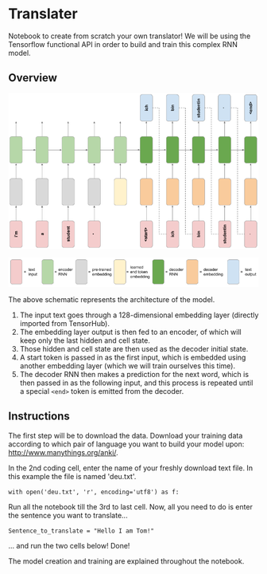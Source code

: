 # Translater

Notebook to create from scratch your own translator!
We will be using the Tensorflow functional API in order to build and train this complex RNN model. 

## Overview

<p align="center">
  <img src="https://github.com/ClemPalf/Translater/blob/371730adf0da0206fdaaa97d3f2fcecc31305308/Images/neural_translation_model.png"/>
</p>

<p align="center">
  <img src="https://github.com/ClemPalf/Translater/blob/371730adf0da0206fdaaa97d3f2fcecc31305308/Images/neural_translation_model_key.png"/>
</p>

The above schematic represents the architecture of the model. 
1)	The input text goes through a 128-dimensional embedding layer (directly imported from TensorHub). 
2)	The embedding layer output is then fed to an encoder, of which will keep only the last hidden and cell state. 
3)	Those hidden and cell state are then used as the decoder initial state. 
4)	A start token is passed in as the first input, which is embedded using another embedding layer (which we will train ourselves this time). 
5)	The decoder RNN then makes a prediction for the next word, which is then passed in as the following input, and this process is repeated until a special ```<end>``` token is emitted from the decoder. 

## Instructions

The first step will be to download the data. 
Download your training data according to which pair of language you want to build your model upon: http://www.manythings.org/anki/.

In the 2nd coding cell, enter the name of your freshly download text file. In this example the file is named 'deu.txt'.
```  
with open('deu.txt', 'r', encoding='utf8') as f: 
``` 

Run all the notebook till the 3rd to last cell.
Now, all you need to do is enter the sentence you want to translate...
```  
Sentence_to_translate = "Hello I am Tom!" 
```
... and run the two cells below! Done!
  

The model creation and training are explained throughout the notebook.

  
